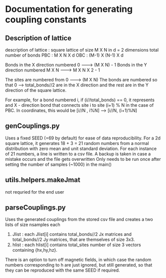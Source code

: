 # Documentation for generating coupling constants

## Description of lattice 
description of lattice : square lattice of size M X N in d = 2 dimensions
 total number of bonds 
       PBC : M X N X d 
       OBC : (M-1) X (N-1) X d 

Bonds in the X direction numbered 0 ---> (M X N) - 1
Bonds in the Y direction numbered M X N ---> M X N X 2 - 1 

The sites are numbered from 0 ---> (M X N)
The bonds are numbered so that 0 --> total_bonds//2 are in the X direction and the rest are in the Y direction of the square lattice.

For example, for a bond numbered i, if (i//total_bonds) == 0, it represents and X - direction bond that connects
site i to site (i+1) % N in the case of PBC. In coordinates, this would be 
[i//N , i%N] --> [i//N, (i+1)%N]

## genCouplings.py 
Uses a fixed SEED (=69 by default) for ease of data reproducibility. For a 2d
square lattice, it generates 18 + 3 = 21 random numbers from a normal
distribution with zero mean and unit standard deviation. 
For each instance of 21 numbers, a line is written to a csv file.
A backup is taken in case a mistake occurs and the file gets overwritten
Only needs to be run once after setting the number of samples (~1000) in the main()

## utils.helpers.makeJmat
not requried for the end user

## parseCouplings.py
Uses the generated couplings from the stored csv file and creates a two lists of size nsamples each
1) Jlist : each Jlist[i] contains total_bonds//2 Jx matrices and total_bonds//2 Jy matrices, that are themselves of size 3x3.
2) hlist : each hlist[i] contains total_sites number of size 3 vectors containing {hx,hy,hz}. 

There is an option to turn off magnetic fields, in which case the random numbers corresponding to h are just ignored, but still generated, so that they can be reproduced with the same SEED if required. 




